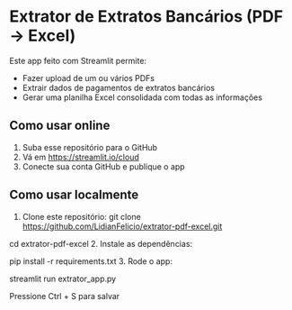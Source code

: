 # Extrator de Extratos Bancários (PDF → Excel)

Este app feito com Streamlit permite:

- Fazer upload de um ou vários PDFs
- Extrair dados de pagamentos de extratos bancários
- Gerar uma planilha Excel consolidada com todas as informações

## Como usar online

1. Suba esse repositório para o GitHub
2. Vá em https://streamlit.io/cloud
3. Conecte sua conta GitHub e publique o app

## Como usar localmente

1. Clone este repositório:
git clone https://github.com/LidianFelicio/extrator-pdf-excel.git

cd extrator-pdf-excel
2. Instale as dependências:

pip install -r requirements.txt
3. Rode o app:

streamlit run extrator_app.py

Pressione Ctrl + S para salvar